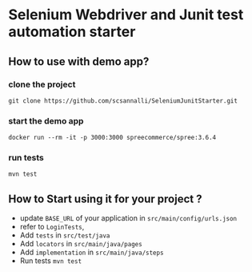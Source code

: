 # Selenium Webdriver and Junit test automation starter

## How to use with demo app? 

### clone the project
```
git clone https://github.com/scsannalli/SeleniumJunitStarter.git
```

### start the demo app
```
docker run --rm -it -p 3000:3000 spreecommerce/spree:3.6.4
```

### run tests
```
mvn test
```


## How to Start using it for your project ?

- update `BASE_URL` of your application in `src/main/config/urls.json`
- refer to `LoginTests`, 
- Add `tests` in `src/test/java`
- Add `locators` in `src/main/java/pages`
- Add `implementation` in `src/main/java/steps`
- Run tests `mvn test`

